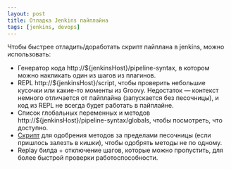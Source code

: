```yaml
---
layout: post
title: Отладка Jenkins пайплайна
tags: [jenkins, devops]
---
```

Чтобы быстрее отладить/доработать скрипт пайплана в jenkins, можно использовать:
- Генератор кода http://${jenkinsHost}/pipeline-syntax, в котором можно накликать один из шагов из плагинов.
- REPL http://${jenkinsHost}/script, чтобы проверить небольшие кусочки или какие-то моменты из Groovy. Недостаток — контекст немного отличается от пайплайна (запускается без песочницы), и код из REPL не всегда будет работать в пайплайне.
- Список глобальных переменных и методов http://${jenkinsHost}/pipeline-syntax/globals, чтобы посмотреть, что доступно.
- [Скрипт](https://stackoverflow.com/a/55714171/1003491) для одобрения методов за пределами песочницы (если пришлось залезть в кишки), чтобы одобрять методы не по одному.
- Replay билда + отключение шагов, которые можно пропустить, для более быстрой проверки работоспособности.

